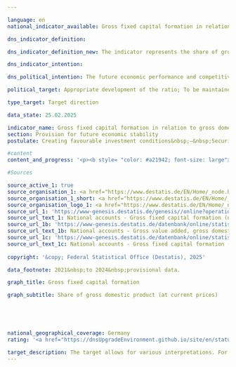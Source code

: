 ```yaml
---

language: en        
national_indicator_available: Gross fixed capital formation in relation to gross domestic product (<abbr title="Gross domestic product" tabindex="0">GDP</abbr>) (investment ratio)        

dns_indicator_definition:         

dns_indicator_definition_new: The indicator represents the share of gross fixed capital formation in nominal gross domestic product (<abbr title="Gross domestic product" tabindex="0">GDP</abbr>).        

dns_indicator_intention:         

dns_political_intention: The future economic performance and competitiveness of an economy depend crucially on the investments made by companies and the state.        

political_target: Appropriate development of the ratio; To be maintained until 2030        

type_target: Target direction        

data_state: 25.02.2025        

indicator_name: Gross fixed capital formation in relation to gross domestic product (GDP) (investment ratio)        
section: Provision for future economic stability        
postulate: Creating favourable investment conditions&nbsp;–&nbsp;Securing long-term prosperity        

#content         
content_and_progress: '<p><b style= "color: #a21942; font-size: large">8.3&nbsp;Gross fixed capital formation in relation to gross domestic product (<abbr title="Gross domestic product" tabindex="0">GDP</abbr>) (investment ratio)</b><br><br>The investment ratio is regarded as a key macroeconomic indicator for future economic development. It represents the ratio of gross fixed capital formation (GFCF) to gross domestic product (<abbr title="Gross domestic product" tabindex="0">GDP</abbr>) at current prices.<br><br>Gross fixed capital formation includes the value of acquisitions less disposals of fixed assets, excluding depreciation, by resident institutional units. These assets are either purchased or produced for own use and are intended to be used in the production process for more than one year.<br><br>GFCF comprises: equipment (machinery and equipment, including military weapon systems), buildings (residential and non-residential structures), and other fixed assets, which notably include research and development, software, and databases.<br><br>Losses in value due to depreciation are not considered; however, significant improvements to existing fixed capital assets are included.<br><br>The investment ratio is calculated by the Federal Statistical Office as part of the National Accounts in accordance with internationally harmonised standards, particularly based on the European System of Accounts (<abbr title="European System of National and Regional Accounts" tabindex="0">ESA</abbr>).<br><br>At the beginning of the 1990s, the investment ratio stood at just under 25&nbsp;%, but within around ten years it declined to its previous low of 18.8&nbsp;%. Since 2009, moderate and relatively steady growth in the investment ratio could be observed until 2022. Between 2022&nbsp;and 2024, however, the ratio declined comparatively sharply, amounting most recently to 20.9&nbsp;%, according to preliminary data.<br><br>Gross fixed capital formation in 2024&nbsp;totalled 898&nbsp;billion euros; of this, 126&nbsp;billion euros was attributable to the general government sector, and 772&nbsp;billion euros to the non-governmental sectors.<br><br>While around 50&nbsp;% of investments have consistently been allocated to construction since 1991, the shares of equipment and other investments have changed significantly: whereas in 1991, 40&nbsp;% of investments were directed towards equipment goods, this share had declined to 29&nbsp;% by 2024. Over the same period, the share of investment in research and development, as well as software and databases, increased from 11&nbsp;% to 19&nbsp;%.<br><br>In addition to classification by type of asset, gross fixed capital formation can also be broken down by economic sector in which the investment was made. In 2023, the lowest share was recorded in the agriculture, forestry, and fishing sector, at 1.4&nbsp;%. The manufacturing and production industries accounted for around 22&nbsp;% of investment (1991: over 28&nbsp;%), while the remaining 76&nbsp;% was invested in the services sector (1991: 70&nbsp;%). Within the services sector, real estate and housing activities were the most prominent, accounting for 33&nbsp;% of total investment.<br><br>Despite rising nominal investment levels, Germany remains investment-weak in international comparison. Since 1996, the investment ratio has continuously remained below the average of the Organisation for Economic Co-operation and Development (<abbr title="Organisation for Economic Co-operation and Development" tabindex="0">OECD</abbr>), which stood at 22.4&nbsp;% in 2023.</p>'                

#Sources        

source_active_1: true
source_organisation_1: <a href="https://www.destatis.de/EN/Home/_node.html" target="_blank">Federal Statistical Office</a>
source_organisation_1_short: <a href="https://www.destatis.de/EN/Home/_node.html" target="_blank">Federal Statistical Office</a>
source_organisation_logo_1: <a href="https://www.destatis.de/EN/Home/_node.html" target="_blank"><img src="https://dnsTestEnvironment.github.io/dns-indicators/public/OrgImgEn/destatis.png" alt="Federal Statistical Office" title=" Click here to visit the homepage of the organizationFederal Statistical Office" style="height:60px; width:148px; border:transparent"/></a>
source_url_1: 'https://www-genesis.destatis.de/genesis//online?operation=table&code=81000-0023&bypass=true&levelindex=0&levelid=1660823284613&language=en'
source_url_text_1: National accounts - Gross fixed capital formation (nominal/price-adjusted)&nbsp;–&nbsp;GENESIS online 81000-0023
source_url_1b: 'https://www-genesis.destatis.de/datenbank/online/statistic/81000/table/81000-0001'
source_url_text_1b: National accounts - Gross value added, gross domestic product (nominal/price-adjusted)&nbsp;–&nbsp;GENESIS online 81000-0001
source_url_1c: 'https://www-genesis.destatis.de/datenbank/online/statistic/81000/table/81000-0129'
source_url_text_1c: National accounts - Gross fixed capital formation (nominal/price-adjusted)&nbsp;–&nbsp;GENESIS online 81000-0129
        
copyright: '&copy; Federal Statistical Office (Destatis), 2025'        

data_footnote: 2021&nbsp;to 2024&nbsp;provisional data.        

graph_title: Gross fixed capital formation        

graph_subtitle: Share of gross domestic product (at current prices)        

        

                

national_geographical_coverage: Germany        
rating: '<a href="https://dnsUpgradeEnvironment.github.io/site/en/status"><img src="https://sdg-indikatoren.de/public/Wettersymbole/Blitz.png" title="In 2024 neither the average value nor the last change pointed in the right direction." alt="Weathersymbol: Thuder strom"/></a>'        

target_description: The target allows for various interpretations. For the assessment of the indicator carried out here, it is assumed that the ratio of gross fixed capital formation to gross domestic product should increase.<br><br>Based on the formulation of the target, it is not relevant for the assessment of the indicator whether the increase is achieved by an increase in the numerator or a reduction in the denominator. The values of indicator 8.3&nbsp;fell both in 2024&nbsp;and on average between 2019&nbsp;and 2024, <abbr title="that is to say (id est)" tabindex="0">i.e.</abbr> the values did not develop in the desired direction. Indicator 8.3&nbsp;is rated as "Thunderstorm" for the year 2024.        
---
```


